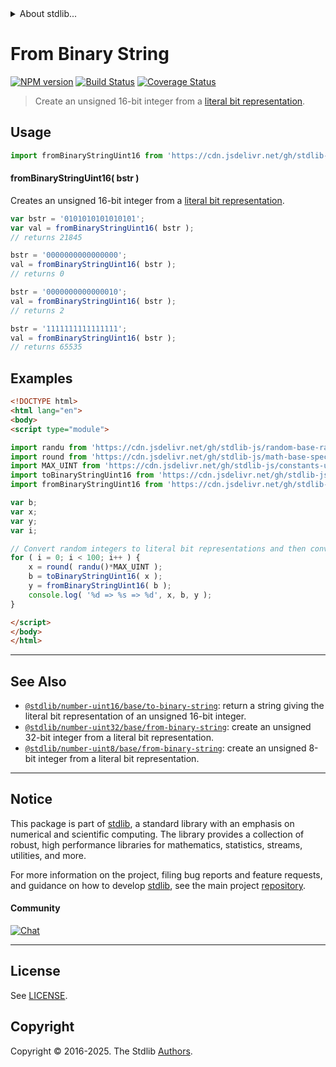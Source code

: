 <!--

@license Apache-2.0

Copyright (c) 2018 The Stdlib Authors.

Licensed under the Apache License, Version 2.0 (the "License");
you may not use this file except in compliance with the License.
You may obtain a copy of the License at

   http://www.apache.org/licenses/LICENSE-2.0

Unless required by applicable law or agreed to in writing, software
distributed under the License is distributed on an "AS IS" BASIS,
WITHOUT WARRANTIES OR CONDITIONS OF ANY KIND, either express or implied.
See the License for the specific language governing permissions and
limitations under the License.

-->


<details>
  <summary>
    About stdlib...
  </summary>
  <p>We believe in a future in which the web is a preferred environment for numerical computation. To help realize this future, we've built stdlib. stdlib is a standard library, with an emphasis on numerical and scientific computation, written in JavaScript (and C) for execution in browsers and in Node.js.</p>
  <p>The library is fully decomposable, being architected in such a way that you can swap out and mix and match APIs and functionality to cater to your exact preferences and use cases.</p>
  <p>When you use stdlib, you can be absolutely certain that you are using the most thorough, rigorous, well-written, studied, documented, tested, measured, and high-quality code out there.</p>
  <p>To join us in bringing numerical computing to the web, get started by checking us out on <a href="https://github.com/stdlib-js/stdlib">GitHub</a>, and please consider <a href="https://opencollective.com/stdlib">financially supporting stdlib</a>. We greatly appreciate your continued support!</p>
</details>

# From Binary String

[![NPM version][npm-image]][npm-url] [![Build Status][test-image]][test-url] [![Coverage Status][coverage-image]][coverage-url] <!-- [![dependencies][dependencies-image]][dependencies-url] -->

> Create an unsigned 16-bit integer from a [literal bit representation][@stdlib/number/uint16/base/to-binary-string].



<section class="usage">

## Usage

```javascript
import fromBinaryStringUint16 from 'https://cdn.jsdelivr.net/gh/stdlib-js/number-uint16-base-from-binary-string@esm/index.mjs';
```

#### fromBinaryStringUint16( bstr )

Creates an unsigned 16-bit integer from a [literal bit representation][@stdlib/number/uint16/base/to-binary-string].

```javascript
var bstr = '0101010101010101';
var val = fromBinaryStringUint16( bstr );
// returns 21845

bstr = '0000000000000000';
val = fromBinaryStringUint16( bstr );
// returns 0

bstr = '0000000000000010';
val = fromBinaryStringUint16( bstr );
// returns 2

bstr = '1111111111111111';
val = fromBinaryStringUint16( bstr );
// returns 65535
```

</section>

<!-- /.usage -->

<section class="examples">

## Examples

<!-- eslint no-undef: "error" -->

```html
<!DOCTYPE html>
<html lang="en">
<body>
<script type="module">

import randu from 'https://cdn.jsdelivr.net/gh/stdlib-js/random-base-randu@esm/index.mjs';
import round from 'https://cdn.jsdelivr.net/gh/stdlib-js/math-base-special-round@esm/index.mjs';
import MAX_UINT from 'https://cdn.jsdelivr.net/gh/stdlib-js/constants-uint16-max@esm/index.mjs';
import toBinaryStringUint16 from 'https://cdn.jsdelivr.net/gh/stdlib-js/number-uint16-base-to-binary-string@esm/index.mjs';
import fromBinaryStringUint16 from 'https://cdn.jsdelivr.net/gh/stdlib-js/number-uint16-base-from-binary-string@esm/index.mjs';

var b;
var x;
var y;
var i;

// Convert random integers to literal bit representations and then convert them back...
for ( i = 0; i < 100; i++ ) {
    x = round( randu()*MAX_UINT );
    b = toBinaryStringUint16( x );
    y = fromBinaryStringUint16( b );
    console.log( '%d => %s => %d', x, b, y );
}

</script>
</body>
</html>
```

</section>

<!-- /.examples -->

<!-- Section for related `stdlib` packages. Do not manually edit this section, as it is automatically populated. -->

<section class="related">

* * *

## See Also

-   <span class="package-name">[`@stdlib/number-uint16/base/to-binary-string`][@stdlib/number/uint16/base/to-binary-string]</span><span class="delimiter">: </span><span class="description">return a string giving the literal bit representation of an unsigned 16-bit integer.</span>
-   <span class="package-name">[`@stdlib/number-uint32/base/from-binary-string`][@stdlib/number/uint32/base/from-binary-string]</span><span class="delimiter">: </span><span class="description">create an unsigned 32-bit integer from a literal bit representation.</span>
-   <span class="package-name">[`@stdlib/number-uint8/base/from-binary-string`][@stdlib/number/uint8/base/from-binary-string]</span><span class="delimiter">: </span><span class="description">create an unsigned 8-bit integer from a literal bit representation.</span>

</section>

<!-- /.related -->

<!-- Section for all links. Make sure to keep an empty line after the `section` element and another before the `/section` close. -->


<section class="main-repo" >

* * *

## Notice

This package is part of [stdlib][stdlib], a standard library with an emphasis on numerical and scientific computing. The library provides a collection of robust, high performance libraries for mathematics, statistics, streams, utilities, and more.

For more information on the project, filing bug reports and feature requests, and guidance on how to develop [stdlib][stdlib], see the main project [repository][stdlib].

#### Community

[![Chat][chat-image]][chat-url]

---

## License

See [LICENSE][stdlib-license].


## Copyright

Copyright &copy; 2016-2025. The Stdlib [Authors][stdlib-authors].

</section>

<!-- /.stdlib -->

<!-- Section for all links. Make sure to keep an empty line after the `section` element and another before the `/section` close. -->

<section class="links">

[npm-image]: http://img.shields.io/npm/v/@stdlib/number-uint16-base-from-binary-string.svg
[npm-url]: https://npmjs.org/package/@stdlib/number-uint16-base-from-binary-string

[test-image]: https://github.com/stdlib-js/number-uint16-base-from-binary-string/actions/workflows/test.yml/badge.svg?branch=main
[test-url]: https://github.com/stdlib-js/number-uint16-base-from-binary-string/actions/workflows/test.yml?query=branch:main

[coverage-image]: https://img.shields.io/codecov/c/github/stdlib-js/number-uint16-base-from-binary-string/main.svg
[coverage-url]: https://codecov.io/github/stdlib-js/number-uint16-base-from-binary-string?branch=main

<!--

[dependencies-image]: https://img.shields.io/david/stdlib-js/number-uint16-base-from-binary-string.svg
[dependencies-url]: https://david-dm.org/stdlib-js/number-uint16-base-from-binary-string/main

-->

[chat-image]: https://img.shields.io/gitter/room/stdlib-js/stdlib.svg
[chat-url]: https://app.gitter.im/#/room/#stdlib-js_stdlib:gitter.im

[stdlib]: https://github.com/stdlib-js/stdlib

[stdlib-authors]: https://github.com/stdlib-js/stdlib/graphs/contributors

[umd]: https://github.com/umdjs/umd
[es-module]: https://developer.mozilla.org/en-US/docs/Web/JavaScript/Guide/Modules

[deno-url]: https://github.com/stdlib-js/number-uint16-base-from-binary-string/tree/deno
[deno-readme]: https://github.com/stdlib-js/number-uint16-base-from-binary-string/blob/deno/README.md
[umd-url]: https://github.com/stdlib-js/number-uint16-base-from-binary-string/tree/umd
[umd-readme]: https://github.com/stdlib-js/number-uint16-base-from-binary-string/blob/umd/README.md
[esm-url]: https://github.com/stdlib-js/number-uint16-base-from-binary-string/tree/esm
[esm-readme]: https://github.com/stdlib-js/number-uint16-base-from-binary-string/blob/esm/README.md
[branches-url]: https://github.com/stdlib-js/number-uint16-base-from-binary-string/blob/main/branches.md

[stdlib-license]: https://raw.githubusercontent.com/stdlib-js/number-uint16-base-from-binary-string/main/LICENSE

[@stdlib/number/uint16/base/to-binary-string]: https://github.com/stdlib-js/number-uint16-base-to-binary-string/tree/esm

<!-- <related-links> -->

[@stdlib/number/uint32/base/from-binary-string]: https://github.com/stdlib-js/number-uint32-base-from-binary-string/tree/esm

[@stdlib/number/uint8/base/from-binary-string]: https://github.com/stdlib-js/number-uint8-base-from-binary-string/tree/esm

<!-- </related-links> -->

</section>

<!-- /.links -->
